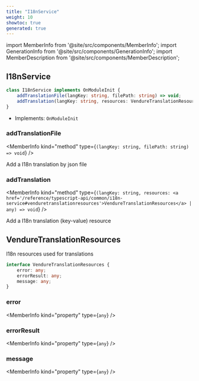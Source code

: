 ```yaml
---
title: "I18nService"
weight: 10
showtoc: true
generated: true
---
```

<!-- This file was generated from the Vendure source. Do not modify. Instead, re-run the "docs:build" script -->
import MemberInfo from '@site/src/components/MemberInfo';
import GenerationInfo from '@site/src/components/GenerationInfo';
import MemberDescription from '@site/src/components/MemberDescription';


## I18nService

<GenerationInfo sourceFile="packages/core/src/i18n/i18n.service.ts" sourceLine="44" packageName="@vendure/core" />



```ts title="Signature"
class I18nService implements OnModuleInit {
    addTranslationFile(langKey: string, filePath: string) => void;
    addTranslation(langKey: string, resources: VendureTranslationResources | any) => void;
}
```
* Implements: <code>OnModuleInit</code>



<div className="members-wrapper">

### addTranslationFile

<MemberInfo kind="method" type={`(langKey: string, filePath: string) => void`}   />

Add a I18n translation by json file
### addTranslation

<MemberInfo kind="method" type={`(langKey: string, resources: <a href='/reference/typescript-api/common/i18n-service#venduretranslationresources'>VendureTranslationResources</a> | any) => void`}   />

Add a I18n translation (key-value) resource


</div>


## VendureTranslationResources

<GenerationInfo sourceFile="packages/core/src/i18n/i18n.service.ts" sourceLine="24" packageName="@vendure/core" />

I18n resources used for translations

```ts title="Signature"
interface VendureTranslationResources {
    error: any;
    errorResult: any;
    message: any;
}
```

<div className="members-wrapper">

### error

<MemberInfo kind="property" type={`any`}   />


### errorResult

<MemberInfo kind="property" type={`any`}   />


### message

<MemberInfo kind="property" type={`any`}   />




</div>
